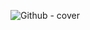 ![Github - cover](https://user-images.githubusercontent.com/48633090/144850436-a94493c3-5125-4687-84b6-3f694fca030f.png)
